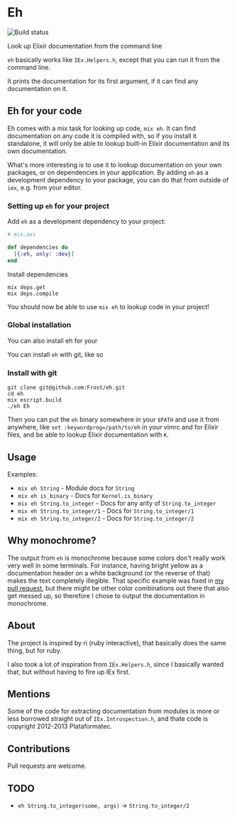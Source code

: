 # Eh

![Build status](http://img.shields.io/travis/Frost/eh.svg)

Look up Elixir documentation from the command line

`eh` basically works like `IEx.Helpers.h`, except that you can run it
from the command line.

It prints the documentation for its first argument, if it can find any
documentation on it.

## Eh for your code

Eh comes with a mix task for looking up code, `mix eh`. It can find
documentation on any code it is compiled with, so if you install it
standalone, it will only be able to lookup built-in Elixir documentation
and its own documentation.

What's more interesting is to use it to lookup documentation on your
own packages, or on dependencies in your application. By adding `eh` as
a development dependency to your package, you can do that from outside
of `iex`, e.g. from your editor.

### Setting up `eh` for your project

Add `eh` as a development dependency to your project:

```elixir
# mix.exs

def dependencies do
  [{:eh, only: :dev}]
end
```

Install dependencies

    mix deps.get
    mix deps.compile

You should now be able to use `mix eh` to lookup code in your project!

### Global installation

You can also install eh for your 

You can install `eh` with git, like so

### Install with git

    git clone git@github.com:Frost/eh.git
    cd eh
    mix escript.build
    ./eh Eh

Then you can put the `eh` binary somewhere in your `$PATH` and use it
from anywhere, like `set :keywordprog=/path/to/eh` in your vimrc and
for Elixir files, and be able to lookup Elixir documentation with `K`.

## Usage

Examples:

* `mix eh String`              - Module docs for `String`
* `mix eh is_binary`           - Docs for `Kernel.is_binary`
* `mix eh String.to_integer`   - Docs for any arity of `String.to_integer`
* `mix eh String.to_integer/1` - Docs for `String.to_integer/1`
* `mix eh String.to_integer/2` - Docs for `String.to_integer/2`

## Why monochrome?

The output from `eh` is monochrome because some colors don't really work
very well in some terminals. For instance, having bright yellow as a
documentation header on a white background (or the reverse of that)
makes the text completely illegible. That specific example was fixed in
[my pull request](https://github.com/elixir-lang/elixir/pull/2882), but
there might be other color combinations out there that also get messed
up, so therefore I chose to output the documentation in monochrome.

## About

The project is inspired by ri (ruby interactive), that basically does
the same thing, but for ruby.

I also took a lot of inspiration from `IEx.Helpers.h`, since I basically
wanted that, but without having to fire up IEx first.

## Mentions

Some of the code for extracting documentation from modules is more or
less borrowed straight out of `IEx.Introspection.h`, and thate code is
copyright 2012-2013 Plataformatec.

## Contributions

Pull requests are welcome.

## TODO

* `eh String.to_integer(some, args)` -> `String.to_integer/2`
